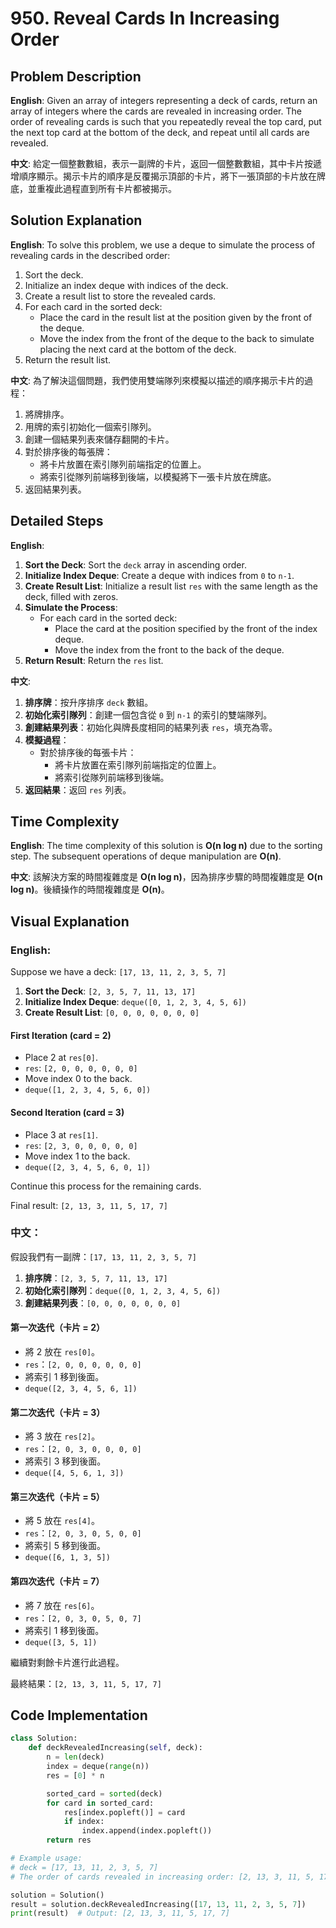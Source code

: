 # 950. Reveal Cards In Increasing Order 

## Problem Description 

**English**:
Given an array of integers representing a deck of cards, return an array of integers where the cards are revealed in increasing order. The order of revealing cards is such that you repeatedly reveal the top card, put the next top card at the bottom of the deck, and repeat until all cards are revealed.

**中文**:
給定一個整數數組，表示一副牌的卡片，返回一個整數數組，其中卡片按遞增順序顯示。揭示卡片的順序是反覆揭示頂部的卡片，將下一張頂部的卡片放在牌底，並重複此過程直到所有卡片都被揭示。

## Solution Explanation 

**English**:
To solve this problem, we use a deque to simulate the process of revealing cards in the described order:
1. Sort the deck.
2. Initialize an index deque with indices of the deck.
3. Create a result list to store the revealed cards.
4. For each card in the sorted deck:
   - Place the card in the result list at the position given by the front of the deque.
   - Move the index from the front of the deque to the back to simulate placing the next card at the bottom of the deck.
5. Return the result list.

**中文**:
為了解決這個問題，我們使用雙端隊列來模擬以描述的順序揭示卡片的過程：
1. 將牌排序。
2. 用牌的索引初始化一個索引隊列。
3. 創建一個結果列表來儲存翻開的卡片。
4. 對於排序後的每張牌：
   - 將卡片放置在索引隊列前端指定的位置上。
   - 將索引從隊列前端移到後端，以模擬將下一張卡片放在牌底。
5. 返回結果列表。

## Detailed Steps 

**English**:
1. **Sort the Deck**: Sort the `deck` array in ascending order.
2. **Initialize Index Deque**: Create a deque with indices from `0` to `n-1`.
3. **Create Result List**: Initialize a result list `res` with the same length as the deck, filled with zeros.
4. **Simulate the Process**:
    - For each card in the sorted deck:
        - Place the card at the position specified by the front of the index deque.
        - Move the index from the front to the back of the deque.
5. **Return Result**: Return the `res` list.

**中文**:
1. **排序牌**：按升序排序 `deck` 數組。
2. **初始化索引隊列**：創建一個包含從 `0` 到 `n-1` 的索引的雙端隊列。
3. **創建結果列表**：初始化與牌長度相同的結果列表 `res`，填充為零。
4. **模擬過程**：
    - 對於排序後的每張卡片：
        - 將卡片放置在索引隊列前端指定的位置上。
        - 將索引從隊列前端移到後端。
5. **返回結果**：返回 `res` 列表。

## Time Complexity 

**English**:
The time complexity of this solution is **O(n log n)** due to the sorting step. The subsequent operations of deque manipulation are **O(n)**.

**中文**:
該解決方案的時間複雜度是 **O(n log n)**，因為排序步驟的時間複雜度是 **O(n log n)**。後續操作的時間複雜度是 **O(n)**。

## Visual Explanation 

### English:

Suppose we have a deck: `[17, 13, 11, 2, 3, 5, 7]`

1. **Sort the Deck**: `[2, 3, 5, 7, 11, 13, 17]`
2. **Initialize Index Deque**: `deque([0, 1, 2, 3, 4, 5, 6])`
3. **Create Result List**: `[0, 0, 0, 0, 0, 0, 0]`

#### First Iteration (card = 2)
- Place 2 at `res[0]`.
- `res`: `[2, 0, 0, 0, 0, 0, 0]`
- Move index 0 to the back.
- `deque([1, 2, 3, 4, 5, 6, 0])`

#### Second Iteration (card = 3)
- Place 3 at `res[1]`.
- `res`: `[2, 3, 0, 0, 0, 0, 0]`
- Move index 1 to the back.
- `deque([2, 3, 4, 5, 6, 0, 1])`

Continue this process for the remaining cards.

Final result: `[2, 13, 3, 11, 5, 17, 7]`

### 中文：

假設我們有一副牌：`[17, 13, 11, 2, 3, 5, 7]`

1. **排序牌**：`[2, 3, 5, 7, 11, 13, 17]`
2. **初始化索引隊列**：`deque([0, 1, 2, 3, 4, 5, 6])`
3. **創建結果列表**：`[0, 0, 0, 0, 0, 0, 0]`

#### 第一次迭代（卡片 = 2）
- 將 2 放在 `res[0]`。
- `res`：`[2, 0, 0, 0, 0, 0, 0]`
- 將索引 1 移到後面。
- `deque([2, 3, 4, 5, 6, 1])`

#### 第二次迭代（卡片 = 3）
- 將 3 放在 `res[2]`。
- `res`：`[2, 0, 3, 0, 0, 0, 0]`
- 將索引 3 移到後面。
- `deque([4, 5, 6, 1, 3])`

#### 第三次迭代（卡片 = 5）
- 將 5 放在 `res[4]`。
- `res`：`[2, 0, 3, 0, 5, 0, 0]`
- 將索引 5 移到後面。
- `deque([6, 1, 3, 5])`

#### 第四次迭代（卡片 = 7）
- 將 7 放在 `res[6]`。
- `res`：`[2, 0, 3, 0, 5, 0, 7]`
- 將索引 1 移到後面。
- `deque([3, 5, 1])`

繼續對剩餘卡片進行此過程。

最終結果：`[2, 13, 3, 11, 5, 17, 7]`

## Code Implementation 

```python
class Solution:
    def deckRevealedIncreasing(self, deck):
        n = len(deck)
        index = deque(range(n))
        res = [0] * n

        sorted_card = sorted(deck)
        for card in sorted_card:
            res[index.popleft()] = card
            if index:
                index.append(index.popleft())
        return res

# Example usage:
# deck = [17, 13, 11, 2, 3, 5, 7]
# The order of cards revealed in increasing order: [2, 13, 3, 11, 5, 17, 7]

solution = Solution()
result = solution.deckRevealedIncreasing([17, 13, 11, 2, 3, 5, 7])
print(result)  # Output: [2, 13, 3, 11, 5, 17, 7]
